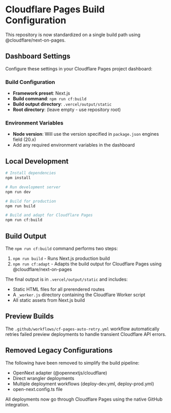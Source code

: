 # Cloudflare Pages Build Configuration

This repository is now standardized on a single build path using @cloudflare/next-on-pages.

## Dashboard Settings

Configure these settings in your Cloudflare Pages project dashboard:

### Build Configuration
- **Framework preset**: Next.js
- **Build command**: `npm run cf:build`
- **Build output directory**: `.vercel/output/static`
- **Root directory**: (leave empty - use repository root)

### Environment Variables
- **Node version**: Will use the version specified in `package.json` engines field (20.x)
- Add any required environment variables in the dashboard

## Local Development

```bash
# Install dependencies
npm install

# Run development server
npm run dev

# Build for production
npm run build

# Build and adapt for Cloudflare Pages
npm run cf:build
```

## Build Output

The `npm run cf:build` command performs two steps:
1. `npm run build` - Runs Next.js production build
2. `npm run cf:adapt` - Adapts the build output for Cloudflare Pages using @cloudflare/next-on-pages

The final output is in `.vercel/output/static` and includes:
- Static HTML files for all prerendered routes
- A `_worker.js` directory containing the Cloudflare Worker script
- All static assets from Next.js build

## Preview Builds

The `.github/workflows/cf-pages-auto-retry.yml` workflow automatically retries failed preview deployments to handle transient Cloudflare API errors.

## Removed Legacy Configurations

The following have been removed to simplify the build pipeline:
- OpenNext adapter (@opennextjs/cloudflare)
- Direct wrangler deployments
- Multiple deployment workflows (deploy-dev.yml, deploy-prod.yml)
- open-next.config.ts file

All deployments now go through Cloudflare Pages using the native GitHub integration.
